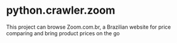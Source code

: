 # python.crawler.zoom
This project can browse Zoom.com.br, a Brazilian website for price comparing and bring product prices on the go
